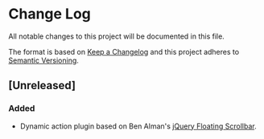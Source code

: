 # Change Log
All notable changes to this project will be documented in this file.

The format is based on [Keep a Changelog](http://keepachangelog.com/)
and this project adheres to [Semantic Versioning](http://semver.org/).

## [Unreleased]
### Added
- Dynamic action plugin based on Ben Alman's [jQuery Floating Scrollbar](https://gist.github.com/cowboy/846423).

